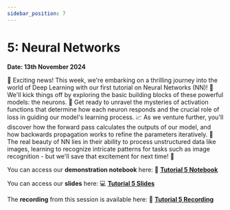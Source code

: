 ```yaml
---
sidebar_position: 7
---
```


# 5: Neural Networks

**Date: 13th November 2024**

🚀 Exciting news! This week, we're embarking on a thrilling journey into the world of Deep Learning with our first tutorial on Neural Networks (NN)! 🧠 We'll kick things off by exploring the basic building blocks of these powerful models: the neurons. 🎇 Get ready to unravel the mysteries of activation functions that determine how each neuron responds and the crucial role of loss in guiding our model's learning process. 📈 As we venture further, you'll discover how the forward pass calculates the outputs of our model, and how backwards propagation works to refine the parameters iteratively. 🎨 The real beauty of NN lies in their ability to process unstructured data like images, learning to recognize intricate patterns for tasks such as image recognition - but we'll save that excitement for next time! 🚀

You can access our **demonstration notebook** here: 📘 [**Tutorial 5 Notebook**](https://github.com/UCLAIS/ml-tutorials-season-5/blob/main/week-5/neural_networks.ipynb)

You can access our **slides** here: 💻 [**Tutorial 5 Slides**](https://www.canva.com/design/DAGSELwCr3o/Tazd7gsGR7ldtOsRMiWuEQ/view?utm_content=DAGSELwCr3o&utm_campaign=designshare&utm_medium=link&utm_source=editor)

The **recording** from this session is available here: 🎤 [**Tutorial 5 Recording**](https://youtu.be/j9w3-LQ4wHU)
